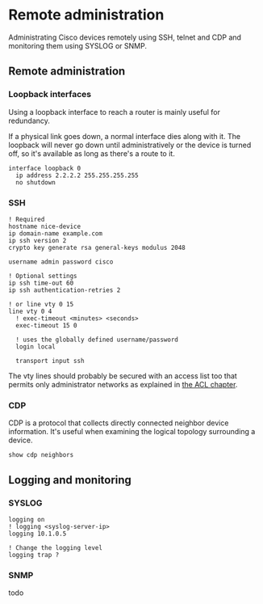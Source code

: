 # Remote administration

Administrating Cisco devices remotely using SSH, telnet and CDP and monitoring them using SYSLOG or SNMP.

## Remote administration

### Loopback interfaces

Using a loopback interface to reach a router is mainly useful for redundancy.

If a physical link goes down, a normal interface dies along with it. The loopback will never go down until administratively or the device is turned off, so it's available as long as there's a route to it.

```cisco-ios
interface loopback 0
  ip address 2.2.2.2 255.255.255.255
  no shutdown
```

### SSH

```cisco-ios
! Required
hostname nice-device
ip domain-name example.com
ip ssh version 2
crypto key generate rsa general-keys modulus 2048

username admin password cisco

! Optional settings
ip ssh time-out 60
ip ssh authentication-retries 2

! or line vty 0 15
line vty 0 4
  ! exec-timeout <minutes> <seconds>
  exec-timeout 15 0

  ! uses the globally defined username/password
  login local

  transport input ssh
```

The vty lines should probably be secured with an access list too that permits only administrator networks as explained in [the ACL chapter](./acls).

### CDP

CDP is a protocol that collects directly connected neighbor device information. It's useful when examining the logical topology surrounding a device.

```cisco-ios
show cdp neighbors
```

## Logging and monitoring

### SYSLOG

```cisco-ios
logging on
! logging <syslog-server-ip>
logging 10.1.0.5

! Change the logging level
logging trap ?
```

### SNMP

todo

